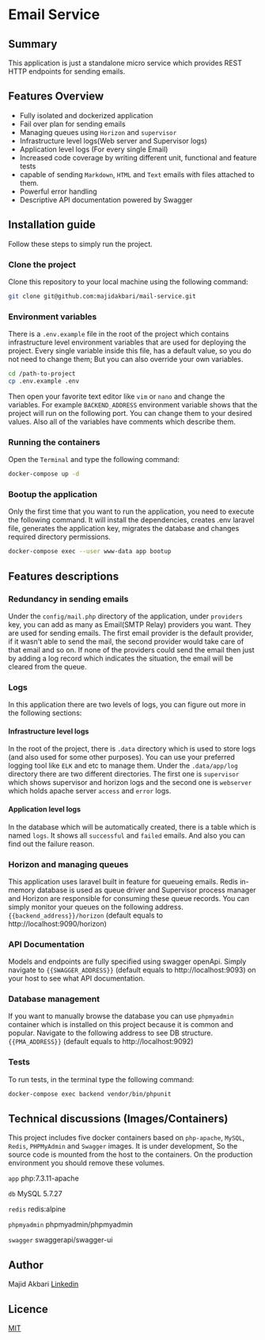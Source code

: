 # Email Service
## Summary
This application is just a standalone micro service which provides REST HTTP endpoints for sending emails.

## Features Overview
* Fully isolated and dockerized application
* Fail over plan for sending emails
* Managing queues using `Horizon` and `supervisor`
* Infrastructure level logs(Web server and Supervisor logs)
* Application level logs (For every single Email)
* Increased code coverage by writing different unit, functional and feature tests
* capable of sending `Markdown`, `HTML` and `Text` emails with files attached to them.
* Powerful error handling
* Descriptive API documentation powered by Swagger

## Installation guide
Follow these steps to simply run the project.

### Clone the project
Clone this repository to your local machine using the following command:
```bash
git clone git@github.com:majidakbari/mail-service.git
```

### Environment variables
There is a `.env.example` file in the root of the project which contains infrastructure level environment variables that are used for deploying the project.
Every single variable inside this file, has a default value, so you do not need to change them; But you can also override your own variables.
```bash
cd /path-to-project
cp .env.example .env
```
Then open your favorite text editor like `vim` or `nano` and change the variables.
For example `BACKEND_ADDRESS` environment variable shows that the project will run on the following port. You can change them to your desired values.
Also all of the variables have comments which describe them.

### Running the containers
Open the `Terminal` and type the following command:
```bash
docker-compose up -d 
```

### Bootup the application

Only the first time that you want to run the application, you need to execute the following command.
It will install the dependencies, creates .env laravel file, generates the application key, migrates the database and changes required directory permissions.

```bash
docker-compose exec --user www-data app bootup
```
## Features descriptions 

### Redundancy in sending emails
Under the `config/mail.php` directory of the application, under `providers` key, you can add as many as Email(SMTP Relay) providers you want. They are used for sending emails. The first email provider is the default provider, if it wasn't able to send the mail, the second provider would take care of that email and so on. If none of the providers could send the email then just by adding a log record which indicates the situation, the email will be cleared from the queue. 

### Logs
In this application there are two levels of logs, you can figure out more in the following sections:

#### Infrastructure level logs
In the root of the project, there is `.data` directory which is used to store logs (and also used for some other purposes). You can use your preferred logging tool like `ELK` and etc to manage them.
Under the `.data/app/log` directory there are two different directories. The first one is `supervisor` which shows supervisor and horizon logs and the second one is `webserver` which holds apache server `access` and `error` logs.

#### Application level logs
In the database which will be automatically created, there is a table which is named `logs`. It shows all `successful` and `failed` emails. And also you can find out the failure reason. 

### Horizon and managing queues
This application uses laravel built in feature for queueing emails. Redis in-memory database is used as queue driver and Supervisor process manager and Horizon are responsible for consuming these queue records. You can simply monitor your queues on the following address. 
`{{backend_address}}/horizon` (default equals to http://localhost:9090/horizon)
### API Documentation
Models and endpoints are fully specified using swagger openApi.
Simply navigate to `{{SWAGGER_ADDRESS}}` (default equals to http://localhost:9093) on your host to see what API documentation.

### Database management
If you want to manually browse the database you can use `phpmyadmin` container which is installed on this project because it is common and popular.
Navigate to the following address to see DB structure.
`{{PMA_ADDRESS}}` (default equals to http://localhost:9092)

### Tests
To run tests, in the terminal type the following command:
```bash
docker-compose exec backend vendor/bin/phpunit
```


## Technical discussions (Images/Containers)
This project includes five docker containers based on `php-apache`, `MySQL`, `Redis`, `PHPMyAdmin` and `Swagger` images.
It is under development, So the source code is mounted from the host to the containers. On the production environment you should remove these volumes.

`app`
php:7.3.11-apache

`db`
MySQL 5.7.27

`redis`
redis:alpine

`phpmyadmin`
phpmyadmin/phpmyadmin

`swagger`
swaggerapi/swagger-ui

## Author
Majid Akbari [Linkedin](https://linkedin.com/in/majid-akbari)

## Licence
[MIT](https://choosealicense.com/licenses/mit/)
